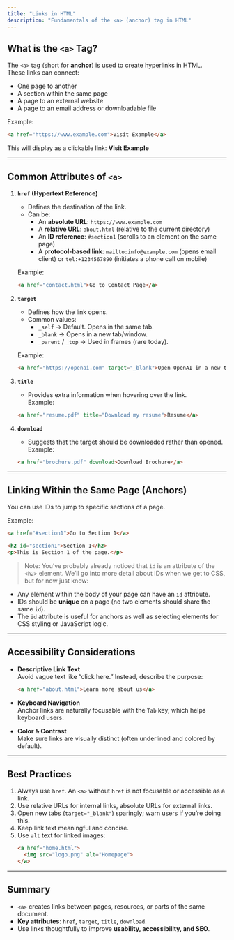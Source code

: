```yaml
---
title: "Links in HTML"
description: "Fundamentals of the <a> (anchor) tag in HTML"
---
```


## What is the `<a>` Tag?

The `<a>` tag (short for **anchor**) is used to create hyperlinks in HTML.  
These links can connect:
- One page to another
- A section within the same page
- A page to an external website
- A page to an email address or downloadable file

Example:
```html
<a href="https://www.example.com">Visit Example</a>
```
This will display as a clickable link: **Visit Example**

---

## Common Attributes of `<a>`

1. **`href` (Hypertext Reference)**  
   - Defines the destination of the link.  
   - Can be:
     - An **absolute URL**: `https://www.example.com`
     - A **relative URL**: `about.html` (relative to the current directory)
     - An **ID reference**: `#section1` (scrolls to an element on the same page)
     - A **protocol-based link**: `mailto:info@example.com` (opens email client) or `tel:+1234567890` (initiates a phone call on mobile)

   Example:
   ```html
   <a href="contact.html">Go to Contact Page</a>
   ```

2. **`target`**  
   - Defines how the link opens.  
   - Common values:
     - `_self` → Default. Opens in the same tab.  
     - `_blank` → Opens in a new tab/window.  
     - `_parent` / `_top` → Used in frames (rare today).  

   Example:
   ```html
   <a href="https://openai.com" target="_blank">Open OpenAI in a new tab</a>
   ```

3. **`title`**  
   - Provides extra information when hovering over the link.  
   Example:
   ```html
   <a href="resume.pdf" title="Download my resume">Resume</a>
   ```

4. **`download`**  
   - Suggests that the target should be downloaded rather than opened.  
   Example:
   ```html
   <a href="brochure.pdf" download>Download Brochure</a>
   ```

---

## Linking Within the Same Page (Anchors)

You can use IDs to jump to specific sections of a page.

Example:
```html
<a href="#section1">Go to Section 1</a>

<h2 id="section1">Section 1</h2>
<p>This is Section 1 of the page.</p>
```

>Note: You’ve probably already noticed that `id` is an attribute of the `<h2>` element.  We’ll go into more detail about IDs when we get to CSS, but for now just know:  
- Any element within the body of your page can have an `id` attribute.  
- IDs should be **unique** on a page (no two elements should share the same `id`).  
- The `id` attribute is useful for anchors as well as selecting elements for CSS styling or JavaScript logic.  
---

## Accessibility Considerations

- **Descriptive Link Text**  
  Avoid vague text like “click here.” Instead, describe the purpose:  
  ```html
  <a href="about.html">Learn more about us</a>
  ```

- **Keyboard Navigation**  
  Anchor links are naturally focusable with the `Tab` key, which helps keyboard users.

- **Color & Contrast**  
  Make sure links are visually distinct (often underlined and colored by default).

---

## Best Practices

1. Always use `href`. An `<a>` without `href` is not focusable or accessible as a link.  
2. Use relative URLs for internal links, absolute URLs for external links.  
3. Open new tabs (`target="_blank"`) sparingly; warn users if you’re doing this.  
4. Keep link text meaningful and concise.  
5. Use `alt` text for linked images:  
   ```html
   <a href="home.html">
     <img src="logo.png" alt="Homepage">
   </a>
   ```

---

## Summary

- `<a>` creates links between pages, resources, or parts of the same document.  
- **Key attributes**: `href`, `target`, `title`, `download`.  
- Use links thoughtfully to improve **usability, accessibility, and SEO**.  

